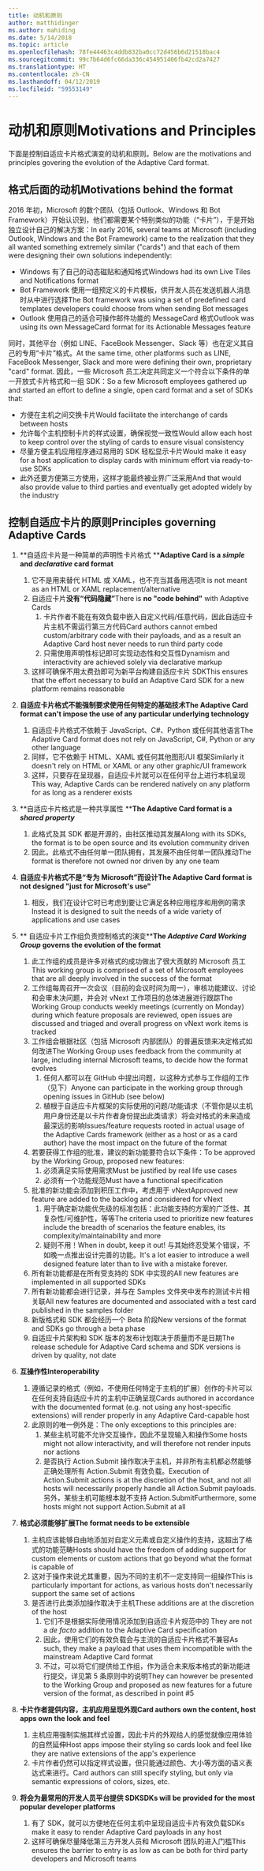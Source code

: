```yaml
---
title: 动机和原则
author: matthidinger
ms.author: mahiding
ms.date: 5/14/2018
ms.topic: article
ms.openlocfilehash: 78fe44463c4ddb832ba0cc72d456b6d21518bac4
ms.sourcegitcommit: 99c7b64d6fc66da336c454951406fb42cd2a7427
ms.translationtype: HT
ms.contentlocale: zh-CN
ms.lasthandoff: 04/12/2019
ms.locfileid: "59553149"
---
```

# <a name="motivations-and-principles"></a><span data-ttu-id="084e7-102">动机和原则</span><span class="sxs-lookup"><span data-stu-id="084e7-102">Motivations and Principles</span></span>

<span data-ttu-id="084e7-103">下面是控制自适应卡片格式演变的动机和原则。</span><span class="sxs-lookup"><span data-stu-id="084e7-103">Below are the motivations and principles govering the evolution of the Adaptive Card format.</span></span>

## <a name="motivations-behind-the-format"></a><span data-ttu-id="084e7-104">格式后面的动机</span><span class="sxs-lookup"><span data-stu-id="084e7-104">Motivations behind the format</span></span>

<span data-ttu-id="084e7-105">2016 年初，Microsoft 的数个团队（包括 Outlook、Windows 和 Bot Framework）开始认识到，他们都需要某个特别类似的功能（“卡片”），于是开始独立设计自己的解决方案：</span><span class="sxs-lookup"><span data-stu-id="084e7-105">In early 2016, several teams at Microsoft (including Outlook, Windows and the Bot Framework) came to the realization that they all wanted something extremely similar ("cards") and that each of them were designing their own solutions independently:</span></span>

- <span data-ttu-id="084e7-106">Windows 有了自己的动态磁贴和通知格式</span><span class="sxs-lookup"><span data-stu-id="084e7-106">Windows had its own Live Tiles and Notifications format</span></span>
-  <span data-ttu-id="084e7-107">Bot Framework 使用一组预定义的卡片模板，供开发人员在发送机器人消息时从中进行选择</span><span class="sxs-lookup"><span data-stu-id="084e7-107">The Bot framework was using a set of predefined card templates developers could choose from when sending Bot messages</span></span>
- <span data-ttu-id="084e7-108">Outlook 使用自己的适合可操作邮件功能的 MessageCard 格式</span><span class="sxs-lookup"><span data-stu-id="084e7-108">Outlook was using its own MessageCard format for its Actionable Messages feature</span></span>

<span data-ttu-id="084e7-109">同时，其他平台（例如 LINE、FaceBook Messenger、Slack 等）也在定义其自己的专用“卡片”格式。</span><span class="sxs-lookup"><span data-stu-id="084e7-109">At the same time, other platforms such as LINE, FaceBook Messenger, Slack and more were defining their own, proprietary "card" format.</span></span> <span data-ttu-id="084e7-110">因此，一些 Microsoft 员工决定共同定义一个符合以下条件的单一开放式卡片格式和一组 SDK：</span><span class="sxs-lookup"><span data-stu-id="084e7-110">So a few Microsoft employees gathered up and started an effort to define a single, open card format and a set of SDKs that:</span></span>

- <span data-ttu-id="084e7-111">方便在主机之间交换卡片</span><span class="sxs-lookup"><span data-stu-id="084e7-111">Would facilitate the interchange of cards between hosts</span></span>
- <span data-ttu-id="084e7-112">允许每个主机控制卡片的样式设置，确保视觉一致性</span><span class="sxs-lookup"><span data-stu-id="084e7-112">Would allow each host to keep control over the styling of cards to ensure visual consistency</span></span>
- <span data-ttu-id="084e7-113">尽量方便主机应用程序通过易用的 SDK 轻松显示卡片</span><span class="sxs-lookup"><span data-stu-id="084e7-113">Would make it easy for a host application to display cards with minimum effort via ready-to-use SDKs</span></span>
- <span data-ttu-id="084e7-114">此外还要方便第三方使用，这样才能最终被业界广泛采用</span><span class="sxs-lookup"><span data-stu-id="084e7-114">And that would also provide value to third parties and eventually get adopted widely by the industry</span></span>

## <a name="principles-governing-adaptive-cards"></a><span data-ttu-id="084e7-115">控制自适应卡片的原则</span><span class="sxs-lookup"><span data-stu-id="084e7-115">Principles governing Adaptive Cards</span></span>

1.  <span data-ttu-id="084e7-116">\*\*自适应卡片是一种简单的声明性卡片格式  \*\*</span><span class="sxs-lookup"><span data-stu-id="084e7-116">**Adaptive Card is a _simple_ and _declarative_ card format**</span></span>

    1.  <span data-ttu-id="084e7-117">它不是用来替代 HTML 或 XAML，也不充当其备用选项</span><span class="sxs-lookup"><span data-stu-id="084e7-117">It is not meant as an HTML or XAML replacement/alternative</span></span>
    2.  <span data-ttu-id="084e7-118">自适应卡片**没有“代码隐藏”**</span><span class="sxs-lookup"><span data-stu-id="084e7-118">There is **no "code behind"** with Adaptive Cards</span></span>
        1. <span data-ttu-id="084e7-119">卡片作者不能在有效负载中嵌入自定义代码/任意代码，因此自适应卡片主机不需运行第三方代码</span><span class="sxs-lookup"><span data-stu-id="084e7-119">Card authors cannot embed custom/arbitrary code with their payloads, and as a result an Adaptive Card host never needs to run third party code</span></span>
        2. <span data-ttu-id="084e7-120">只需使用声明性标记即可实现动态性和交互性</span><span class="sxs-lookup"><span data-stu-id="084e7-120">Dynamism and interactivity are achieved solely via declarative markup</span></span>
    3.  <span data-ttu-id="084e7-121">这样可确保不用太费劲即可为新平台构建自适应卡片 SDK</span><span class="sxs-lookup"><span data-stu-id="084e7-121">This ensures that the effort necessary to build an Adaptive Card SDK for a new platform remains reasonable</span></span>

2.  <span data-ttu-id="084e7-122">**自适应卡片格式不能强制要求使用任何特定的基础技术**</span><span class="sxs-lookup"><span data-stu-id="084e7-122">**The Adaptive Card format can't impose the use of any particular underlying technology**</span></span>

    1.  <span data-ttu-id="084e7-123">自适应卡片格式不依赖于 JavaScript、C#、Python 或任何其他语言</span><span class="sxs-lookup"><span data-stu-id="084e7-123">The Adaptive Card format does not rely on JavaScript, C#, Python or any other language</span></span>
    2.  <span data-ttu-id="084e7-124">同样，它不依赖于 HTML、XAML 或任何其他图形/UI 框架</span><span class="sxs-lookup"><span data-stu-id="084e7-124">Similarly it doesn't rely on HTML or XAML or any other graphic/UI framework</span></span>
    3.  <span data-ttu-id="084e7-125">这样，只要存在呈现器，自适应卡片就可以在任何平台上进行本机呈现</span><span class="sxs-lookup"><span data-stu-id="084e7-125">This way, Adaptive Cards can be rendered natively on any platform for as long as a renderer exists</span></span>

3.  <span data-ttu-id="084e7-126">\*\*自适应卡片格式是一种共享属性 \*\*</span><span class="sxs-lookup"><span data-stu-id="084e7-126">**The Adaptive Card format is a _shared property_**</span></span>

    1.  <span data-ttu-id="084e7-127">此格式及其 SDK 都是开源的，由社区推动其发展</span><span class="sxs-lookup"><span data-stu-id="084e7-127">Along with its SDKs, the format is to be open source and its evolution community driven</span></span>
    2.  <span data-ttu-id="084e7-128">因此，此格式不由任何单一团队拥有，其发展不由任何单一团队推动</span><span class="sxs-lookup"><span data-stu-id="084e7-128">The format is therefore not owned nor driven by any one team</span></span>

4.  <span data-ttu-id="084e7-129">**自适应卡片格式不是“专为 Microsoft”而设计**</span><span class="sxs-lookup"><span data-stu-id="084e7-129">**The Adaptive Card format is not designed "just for Microsoft's use"**</span></span>

    1.  <span data-ttu-id="084e7-130">相反，我们在设计它时已考虑到要让它满足各种应用程序和用例的需求</span><span class="sxs-lookup"><span data-stu-id="084e7-130">Instead it is designed to suit the needs of a wide variety of applications and use cases</span></span>

5.  <span data-ttu-id="084e7-131">\*\* 自适应卡片工作组负责控制格式的演变\*\*</span><span class="sxs-lookup"><span data-stu-id="084e7-131">**The _Adaptive Card Working Group_ governs the evolution of the format**</span></span>

    1.  <span data-ttu-id="084e7-132">此工作组的成员是许多对格式的成功做出了很大贡献的 Microsoft 员工</span><span class="sxs-lookup"><span data-stu-id="084e7-132">This working group is comprised of a set of Microsoft employees that are all deeply involved in the success of the format</span></span>
    2.  <span data-ttu-id="084e7-133">工作组每周召开一次会议（目前的会议时间为周一），审核功能建议、讨论和会审未决问题，并会对 vNext 工作项目的总体进展进行跟踪</span><span class="sxs-lookup"><span data-stu-id="084e7-133">The Working Group conducts weekly meetings (currently on Monday) during which feature proposals are reviewed, open issues are discussed and triaged and overall progress on vNext work items is tracked</span></span>
    3.  <span data-ttu-id="084e7-134">工作组会根据社区（包括 Microsoft 内部团队）的普遍反馈来决定格式如何改进</span><span class="sxs-lookup"><span data-stu-id="084e7-134">The Working Group uses feedback from the community at large, including internal Microsoft teams, to decide how the format evolves</span></span>
        1. <span data-ttu-id="084e7-135">任何人都可以在 GitHub 中提出问题，以这种方式参与工作组的工作（见下）</span><span class="sxs-lookup"><span data-stu-id="084e7-135">Anyone can participate in the working group through opening issues in GitHub (see below)</span></span>
        2. <span data-ttu-id="084e7-136">植根于自适应卡片框架的实际使用的问题/功能请求（不管你是以主机用户身份还是以卡片作者身份提出此类请求）将会对格式的未来造成最深远的影响</span><span class="sxs-lookup"><span data-stu-id="084e7-136">Issues/feature requests rooted in actual usage of the Adaptive Cards framework (either as a host or as a card author) have the most impact on the future of the format</span></span>
    4.  <span data-ttu-id="084e7-137">若要获得工作组的批准，建议的新功能要符合以下条件：</span><span class="sxs-lookup"><span data-stu-id="084e7-137">To be approved by the Working Group, proposed new features:</span></span>
        1. <span data-ttu-id="084e7-138">必须满足实际使用需求</span><span class="sxs-lookup"><span data-stu-id="084e7-138">Must be justified by real life use cases</span></span>
        2. <span data-ttu-id="084e7-139">必须有一个功能规范</span><span class="sxs-lookup"><span data-stu-id="084e7-139">Must have a functional specification</span></span>
    5.  <span data-ttu-id="084e7-140">批准的新功能会添加到积压工作中，考虑用于 vNext</span><span class="sxs-lookup"><span data-stu-id="084e7-140">Approved new feature are added to the backlog and considered for vNext</span></span>
        1. <span data-ttu-id="084e7-141">用于确定新功能优先级的标准包括：此功能支持的方案的广泛性、其复杂性/可维护性，等等</span><span class="sxs-lookup"><span data-stu-id="084e7-141">The criteria used to prioritize new features include the breadth of scenarios the feature enables, its complexity/maintainability and more</span></span>
        2. <span data-ttu-id="084e7-142">疑则不用！</span><span class="sxs-lookup"><span data-stu-id="084e7-142">When in doubt, keep it out!</span></span> <span data-ttu-id="084e7-143">与其始终忍受某个错误，不如晚一点推出设计完善的功能。</span><span class="sxs-lookup"><span data-stu-id="084e7-143">It's a lot easier to introduce a well designed feature later than to live with a mistake forever.</span></span>
    6.  <span data-ttu-id="084e7-144">所有新功能都是在所有受支持的 SDK 中实现的</span><span class="sxs-lookup"><span data-stu-id="084e7-144">All new features are implemented in all supported SDKs</span></span>
    7.  <span data-ttu-id="084e7-145">所有新功能都会进行记录，并与在 Samples 文件夹中发布的测试卡片相关联</span><span class="sxs-lookup"><span data-stu-id="084e7-145">All new features are documented and associated with a test card published in the samples folder</span></span>
    8.  <span data-ttu-id="084e7-146">新版格式和 SDK 都会经历一个 Beta 阶段</span><span class="sxs-lookup"><span data-stu-id="084e7-146">New versions of the format and SDKs go through a beta phase</span></span>
    9.  <span data-ttu-id="084e7-147">自适应卡片架构和 SDK 版本的发布计划取决于质量而不是日期</span><span class="sxs-lookup"><span data-stu-id="084e7-147">The release schedule for Adaptive Card schema and SDK versions is driven by quality, not date</span></span>

6.  <span data-ttu-id="084e7-148">**互操作性**</span><span class="sxs-lookup"><span data-stu-id="084e7-148">**Interoperability**</span></span>
    1.  <span data-ttu-id="084e7-149">遵循记录的格式（例如，不使用任何特定于主机的扩展）创作的卡片可以在任何支持自适应卡片的主机中正确呈现</span><span class="sxs-lookup"><span data-stu-id="084e7-149">Cards authored in accordance with the documented format (e.g. not using any host-specific extensions) will render properly in any Adaptive Card-capable host</span></span>
    2.  <span data-ttu-id="084e7-150">此原则的唯一例外是：</span><span class="sxs-lookup"><span data-stu-id="084e7-150">The only exceptions to this principles are:</span></span>
        1.  <span data-ttu-id="084e7-151">某些主机可能不允许交互操作，因此不呈现输入和操作</span><span class="sxs-lookup"><span data-stu-id="084e7-151">Some hosts might not allow interactivity, and will therefore not render inputs nor actions</span></span>
        2.  <span data-ttu-id="084e7-152">是否执行 Action.Submit 操作取决于主机，并非所有主机都必然能够正确处理所有 Action.Submit 有效负载。</span><span class="sxs-lookup"><span data-stu-id="084e7-152">Execution of Action.Submit actions is at the discretion of the host, and not all hosts will necessarily properly handle all Action.Submit payloads.</span></span> <span data-ttu-id="084e7-153">另外，某些主机可能根本就不支持 Action.Submit</span><span class="sxs-lookup"><span data-stu-id="084e7-153">Furthermore, some hosts might not support Action.Submit at all</span></span>

7.  <span data-ttu-id="084e7-154">**格式必须能够扩展**</span><span class="sxs-lookup"><span data-stu-id="084e7-154">**The format needs to be extensible**</span></span>

    1.  <span data-ttu-id="084e7-155">主机应该能够自由地添加对自定义元素或自定义操作的支持，这超出了格式的功能范畴</span><span class="sxs-lookup"><span data-stu-id="084e7-155">Hosts should have the freedom of adding support for custom elements or custom actions that go beyond what the format is capable of</span></span>
    2.  <span data-ttu-id="084e7-156">这对于操作来说尤其重要，因为不同的主机不一定支持同一组操作</span><span class="sxs-lookup"><span data-stu-id="084e7-156">This is particularly important for actions, as various hosts don't necessarily support the same set of actions</span></span>
    3.  <span data-ttu-id="084e7-157">是否进行此类添加操作取决于主机</span><span class="sxs-lookup"><span data-stu-id="084e7-157">These additions are at the discretion of the host</span></span>
        1. <span data-ttu-id="084e7-158">它们不是根据实际使用情况添加到自适应卡片规范中的 </span><span class="sxs-lookup"><span data-stu-id="084e7-158">They are not a *de facto* addition to the Adaptive Card specification</span></span>
        2. <span data-ttu-id="084e7-159">因此，使用它们的有效负载会与主流的自适应卡片格式不兼容</span><span class="sxs-lookup"><span data-stu-id="084e7-159">As such, they make a payload that uses them incompatible with the mainstream Adaptive Card format</span></span>
        3. <span data-ttu-id="084e7-160">不过，可以将它们提供给工作组，作为适合未来版本格式的新功能进行提交，详见第 5 条原则中的说明</span><span class="sxs-lookup"><span data-stu-id="084e7-160">They can however be presented to the Working Group and proposed as new features for a future version of the format, as described in point #5</span></span>

8.  <span data-ttu-id="084e7-161">**卡片作者提供内容，主机应用呈现外观**</span><span class="sxs-lookup"><span data-stu-id="084e7-161">**Card authors own the content, host apps own the look and feel**</span></span>

    1.  <span data-ttu-id="084e7-162">主机应用强制实施其样式设置，因此卡片的外观给人的感觉就像应用体验的自然延伸</span><span class="sxs-lookup"><span data-stu-id="084e7-162">Host apps impose their styling so cards look and feel like they are native extensions of the app's experience</span></span>
    2.  <span data-ttu-id="084e7-163">卡片作者仍然可以指定样式设置，但只能通过颜色、大小等方面的语义表达式来进行。</span><span class="sxs-lookup"><span data-stu-id="084e7-163">Card authors can still specify styling, but only via semantic expressions of colors, sizes, etc.</span></span>

9.  <span data-ttu-id="084e7-164">**将会为最常用的开发人员平台提供 SDK**</span><span class="sxs-lookup"><span data-stu-id="084e7-164">**SDKs will be provided for the most popular developer platforms**</span></span>

    1.  <span data-ttu-id="084e7-165">有了 SDK，就可以方便地在任何主机中呈现自适应卡片有效负载</span><span class="sxs-lookup"><span data-stu-id="084e7-165">SDKs make it easy to render Adaptive Card payloads in any host</span></span>
    2.  <span data-ttu-id="084e7-166">这样可确保尽量降低第三方开发人员和 Microsoft 团队的进入门槛</span><span class="sxs-lookup"><span data-stu-id="084e7-166">This ensures the barrier to entry is as low as can be both for third party developers and Microsoft teams</span></span>
